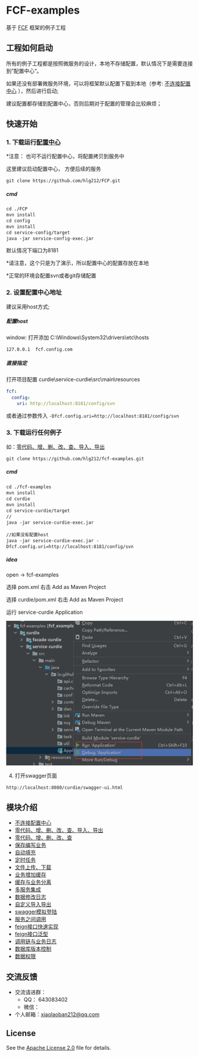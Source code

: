 # FCF-examples
 基于 [FCF](https://github.com/hlg212/FCF) 框架的例子工程

## 工程如何启动
所有的例子工程都是按照微服务的设计，本地不存储配置，默认情况下是需要连接到”配置中心“。

如果还没有部署微服务环境，可以将框架默认配置下载到本地（参考: [不连接配置中心](https://github.com/hlg212/fcf-examples/local) ），然后进行启动;

建议配置都存储到配置中心，否则后期对于配置的管理会比较麻烦；

## 快速开始

### 1. 下载运行[配置中心](https://github.com/hlg212/FCP/tree/master/config)

*注意： 也可不运行配置中心，将配置拷贝到服务中

这里建议启动配置中心， 方便后续的服务
```
git clone https://github.com/hlg212/FCP.git
```
##### cmd 
```
cd ./FCP
mvn install 
cd config 
mvn install
cd service-config/target
java -jar service-config-exec.jar
```

默认情况下端口为8181

*请注意，这个只是为了演示，所以配置中心的配置存放在本地

*正常的环境会配置svn或者git存储配置


### 2. 设置配置中心地址
建议采用host方式;
##### 配置host
window: 打开添加 C:\Windows\System32\drivers\etc\hosts 
```text
127.0.0.1  fcf.config.com
```

##### 直接指定
打开项目配置 curdie\service-curdie\src\main\resources
```yaml
fcf:
  config:
    uri: http://localhost:8181/config/svn
```
或者通过参数传入 
``
-Dfcf.config.uri=http://localhost:8181/config/svn
``

### 3. 下载运行任何例子
如：[零代码、增、删、改、查、导入、导出](https://github.com/hlg212/fcf-examples/tree/master/curdie)

```
git clone https://github.com/hlg212/fcf-examples.git
```

##### cmd
```
cd ./fcf-examples
mvn install 
cd curdie 
mvn install
cd service-curdie/target
// 
java -jar service-curdie-exec.jar

//如果没有配置host
java -jar service-curdie-exec.jar -Dfcf.config.uri=http://localhost:8181/config/svn

```

##### idea 
open -> fcf-examples

选择 pom.xml 右击 Add as Maven Project

选择 curdie/pom.xml 右击 Add as Maven Project

运行 service-curdie Application

![image](https://raw.githubusercontent.com/hlg212/fcf-examples/master/images/run_application.png)

4. 打开swagger页面
```
http://localhost:8080/curdie/swagger-ui.html
```

## 模块介绍
- [不连接配置中心](https://github.com/hlg212/fcf-examples/tree/master/local)
- [零代码、增、删、改、查、导入、导出](https://github.com/hlg212/fcf-examples/tree/master/curdie)
- [零代码、增、删、改、查](https://github.com/hlg212/FCP)
- [保存编写业务](https://github.com/hlg212/FCP)
- [自动填充](https://github.com/hlg212/FCP)
- [定时任务](https://github.com/hlg212/fcf-examples)
- [文件上传、下载](https://github.com/hlg212/fcf-examples)
- [业务增加缓存](https://github.com/hlg212/FCP)
- [缓存与业务分离](https://github.com/hlg212/FCP)
- [多服务集成](https://github.com/hlg212/FCP)
- [数据修改日志](https://github.com/hlg212/FCP)
- [自定义导入导出](https://github.com/hlg212/FCP)
- [swagger模拟登陆](https://github.com/hlg212/FCP)
- [服务之间调用](https://github.com/hlg212/FCP)
- [feign接口快速实现](https://github.com/hlg212/FCP)
- [feign接口泛型](https://github.com/hlg212/FCP)
- [调用链与业务日志](https://github.com/hlg212/FCP)
- [数据库版本控制](https://github.com/hlg212/FCP)
- [数据权限](https://github.com/hlg212/FCP)


## 交流反馈
* 交流请进群：
    * QQ： 643083402
    * 微信：
* 个人邮箱：xiaolaoban212@qq.com

## License

See the [Apache License 2.0](http://www.apache.org/licenses/LICENSE-2.0) file for details.